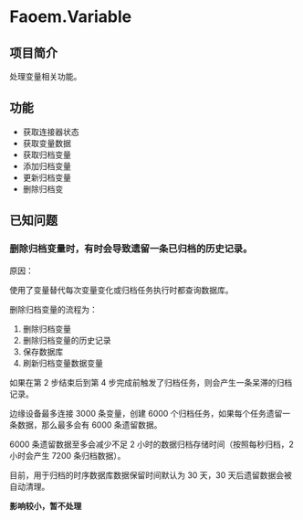 # Faoem.Variable

## 项目简介

处理变量相关功能。

## 功能

- 获取连接器状态
- 获取变量数据
- 获取归档变量
- 添加归档变量
- 更新归档变量
- 删除归档变

## 已知问题

### 删除归档变量时，有时会导致遗留一条已归档的历史记录。

原因：

使用了变量替代每次变量变化或归档任务执行时都查询数据库。

删除归档变量的流程为：

1. 删除归档变量
2. 删除归档变量的历史记录
3. 保存数据库
4. 刷新归档变量数据变量

如果在第 2 步结束后到第 4 步完成前触发了归档任务，则会产生一条呆滞的归档记录。

边缘设备最多连接 3000 条变量，创建 6000 个归档任务，如果每个任务遗留一条数据，那么最多会有 6000 条遗留数据。

6000 条遗留数据至多会减少不足 2 小时的数据归档存储时间（按照每秒归档，2 小时会产生 7200 条归档数据）。

目前，用于归档的时序数据库数据保留时间默认为 30 天，30 天后遗留数据会被自动清理。

**影响较小，暂不处理**
